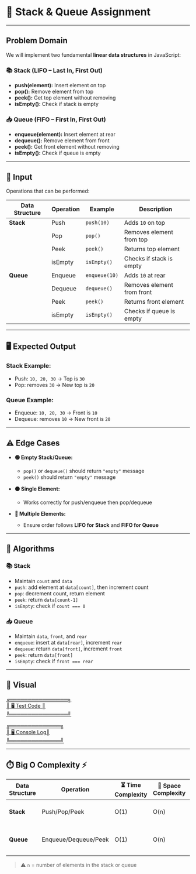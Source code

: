 # 📝 Stack & Queue Assignment  

---  

## **Problem Domain**  

We will implement two fundamental **linear data structures** in JavaScript:  

### **📚 Stack (LIFO – Last In, First Out)**  
- **push(element):** Insert element on top  
- **pop():** Remove element from top  
- **peek():** Get top element without removing  
- **isEmpty():** Check if stack is empty  

### **📥 Queue (FIFO – First In, First Out)**  
- **enqueue(element):** Insert element at rear  
- **dequeue():** Remove element from front  
- **peek():** Get front element without removing  
- **isEmpty():** Check if queue is empty  

---  

## 🎯 Input  

Operations that can be performed:  

| Data Structure | Operation | Example | Description |  
|----------------|-----------|---------|-------------|  
| **Stack** | Push | `push(10)` | Adds `10` on top |  
|              | Pop | `pop()` | Removes element from top |  
|              | Peek | `peek()` | Returns top element |  
|              | isEmpty | `isEmpty()` | Checks if stack is empty |  
| **Queue** | Enqueue | `enqueue(10)` | Adds `10` at rear |  
|              | Dequeue | `dequeue()` | Removes element from front |  
|              | Peek | `peek()` | Returns front element |  
|              | isEmpty | `isEmpty()` | Checks if queue is empty |  

---  

## 🖥️ Expected Output  

### **Stack Example:**  
- Push: `10, 20, 30` → Top is `30`  
- Pop: removes `30` → New top is `20`  

### **Queue Example:**  
- Enqueue: `10, 20, 30` → Front is `10`  
- Dequeue: removes `10` → New front is `20`  


---  

## ⚠️ **Edge Cases**  

- **🟢 Empty Stack/Queue:**  
  - `pop()` or `dequeue()` should return `"empty"` message  
  - `peek()` should return `"empty"` message  

- **🟠 Single Element:**  
  - Works correctly for push/enqueue then pop/dequeue  

- **🔴 Multiple Elements:**  
  - Ensure order follows **LIFO for Stack** and **FIFO for Queue**  

---  

## 🧠 **Algorithms**  

### **📚 Stack**  
- Maintain `count` and `data`  
- `push`: add element at `data[count]`, then increment count  
- `pop`: decrement count, return element  
- `peek`: return `data[count-1]`  
- `isEmpty`: check if `count === 0`  

### **📥 Queue**  
- Maintain `data`, `front`, and `rear`  
- `enqueue`: insert at `data[rear]`, increment `rear`  
- `dequeue`: return `data[front]`, increment `front`  
- `peek`: return `data[front]`  
- `isEmpty`: check if `front === rear`  

---  

## 👀 Visual  

[╔════════════════╗  
║ 🖥️ Test Code ║  
╚════════════════╝ ](./images/stack-console.PNG)  

>  

[╔══════════════╗  
║ 🖥️ Console Log║  
╚══════════════╝ ](./images/queue-console.PNG)  
>  

---  

## ⏱️ **Big O Complexity** ⚡  

| Data Structure | Operation | ⏳ Time Complexity | 💾 Space Complexity | 💡 Notes |  
|----------------|------------|------------------|-------------------|----------|  
| **Stack** | Push/Pop/Peek | O(1) | O(n) | Constant time operations |  
| **Queue** | Enqueue/Dequeue/Peek | O(1) | O(n) | Front/Rear tracked with pointers |  

> ⚠️ `n` = number of elements in the stack or queue  
